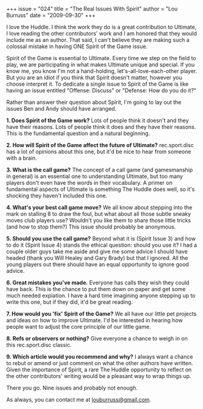 +++
issue = "024"
title = "The Real Issues With Spirit"
author = "Lou Burruss"
date = "2009-09-30"
+++

I love the Huddle. I think the work they do is a great contribution to
Ultimate, I love reading the other contributors' work and I am honored that
they would include me as an author. That said, I can't believe they are making
such a colossal mistake in having ONE Spirit of the Game issue.  
  
Spirit of the Game is essential to Ultimate. Every time we step on the field
to play, we are participating in what makes Ultimate unique and special. If
you know me, you know I'm not a hand-holding, let's-all-love-each-other
player. But you are an idiot if you think that Spirit doesn't matter, however
you choose interpret it. To dedicate a single issue to Spirit of the Game is
like having an issue entitled "Offense: Discuss" or "Defense: How do you do
it?"  
  
Rather than answer their question about Spirit, I'm going to lay out the
issues Ben and Andy should have arranged.  
  
**1\. Does Spirit of the Game work?** Lots of people think it doesn't and they
have their reasons. Lots of people think it does and they have their reasons.
This is the fundamental question and a natural beginning.  
  
**2\. How will Spirit of the Game affect the future of Ultimate?**
rec.sport.disc has a lot of opinions about this one, but it'd be nice to hear
from someone with a brain.  
  
**3\. What is the call game?** The concept of a call game (and gamesmanship in
general) is an essential one to understanding Ultimate, but too many players
don't even have the words in their vocabulary. A primer on fundamental aspects
of Ultimate is something The Huddle does well, so it's shocking they haven't
included this one.  
  
**4\. What's your best call game move?** We all know about stepping into the
mark on stalling 8 to draw the foul, but what about all those subtle sneaky
moves club players use? Wouldn't you like them to share those little tricks
(and how to stop them?) This issue should probably be anonymous.  
  
**5\. Should you use the call game?** Beyond what it is (Spirit Issue 3) and
how to do it (Spirit Issue 4) stands the ethical question: should you use it?
I had a couple older guys take me aside and give me some advice I should have
headed (thank you Will Healey and Gary Brady) but that I ignored. All the
young players out there should have an equal opportunity to ignore good
advice.  
  
**6\. Great mistakes you've made.** Everyone has calls they wish they could
have back. This is the chance to put them down on paper and get some much
needed expiation. I have a hard time imagining anyone stepping up to write
this one, but if they did, it'd be great reading.  
  
**7\. How would you 'fix' Spirit of the Game?** We all have our little pet
projects and ideas on how to improve Ultimate. I'd be interested in hearing
how people want to adjust the core principle of our little game.  
  
**8\. Refs or observers or nothing?** Give everyone a chance to weigh in on
this rec.sport.disc classic.  
  
**9\. Which article would you recommend and why?** I always want a chance to
rebut or amend or just comment on what the other authors have written. Given
the importance of Spirit, a rare The Huddle opportunity to reflect on the
other contributors' writing would be a pleasant way to wrap things up.  
  
There you go. Nine issues and probably not enough.  
  
As always, you can contact me at louburruss@gmail.com.
